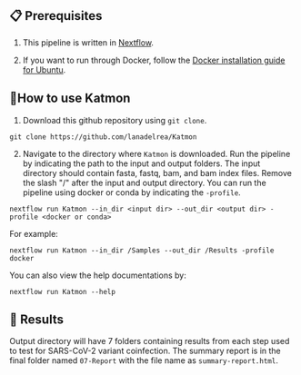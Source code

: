 ## :clipboard: Prerequisites
1) This pipeline is written in [Nextflow](https://www.nextflow.io/docs/latest/getstarted.html#installation).

2) If you want to run through Docker, follow the [Docker installation guide for Ubuntu](https://docs.docker.com/engine/install/ubuntu/).

## 🌼How to use Katmon
1) Download this github repository using `git clone`.
```
git clone https://github.com/lanadelrea/Katmon
```

2) Navigate to the directory where `Katmon` is downloaded. Run the pipeline by indicating the path to the input and output folders. The input directory should contain fasta, fastq, bam, and bam index files. Remove the slash "/" after the input and output directory. You can run the pipeline using docker or conda by indicating the `-profile`. 

```
nextflow run Katmon --in_dir <input dir> --out_dir <output dir> -profile <docker or conda>
```

For example:
```
nextflow run Katmon --in_dir /Samples --out_dir /Results -profile docker
```

You can also view the help documentations by:
```
nextflow run Katmon --help
```

## :open_file_folder: Results
Output directory will have 7 folders containing results from each step used to test for SARS-CoV-2 variant coinfection. The summary report is in the final folder named `07-Report` with the file name as `summary-report.html`.
